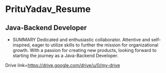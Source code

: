 # PrituYadav_Resume
## Java-Backend Developer

* SUMMARY
Dedicated and enthusiastic collaborator. Attentive and self-inspired, eager to utilize skills to further the mission for organizational growth. With a passion for creating new products, looking forward to starting the journey as a Java-Backend Developer.

Drive link=https://drive.google.com/drive/u/0/my-drive
